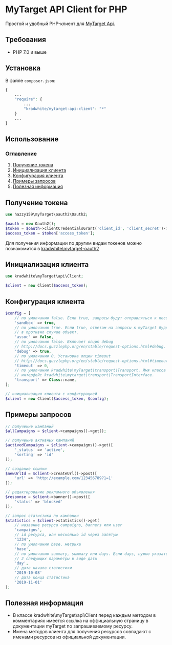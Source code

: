 MyTarget API Client for PHP
==============================

Простой и удобный PHP-клиент для [MyTarget Api](https://target.my.com/adv/api-marketing/).

## Требования
 * PHP 7.0 и выше
 
## Установка  
В файле `composer.json`:
```php
{
    ...
    "require": {
        ...
        "kradwhite/mytarget-api-client": "*"
    }
    ...
}
```

## Использование
### Оглавление
1. [Получение токена](https://github.com/kradwhite/mytarget-api-client#Получение-токена)
2. [Инициализация клиента](https://github.com/kradwhite/mytarget-api-client#Инициализация-клиента)
3. [Конфигурация клиента](https://github.com/kradwhite/mytaget-api-client#Конфигурация-клиета)
4. [Примеры запросов](https://github.com/kradwhite/mytarget-api-client#Примеры-запросов)
5. [Полезная информация](https://github.com/kradwhite/mytarget-api-client#Полезная-информация)

## Получение токена
```php
use hazzy159\myTarget\oauth2\Oauth2;

$oauth = new Oauth2();
$token = $oauth->clientCredentialsGrant('client_id', 'client_secret')->request();
$access_token = $token['access_token'];
```
Для получения информации по другим видам токенов можно познакомится в [kradwhite\mytarget-oauth2](https://github.com/kradwhite/mytarget-oauth2)

## Инициализация клиента
```php
use kradwhite\myTarget\api\Client;

$client = new Client($access_token);
```

## Конфигурация клиента
```php
$config = [
    // по умолчанию false. Если true, запросы будут отправляться к песочнице myTarget.
    'sandbox' => true,
    // по умолчанию true. Если true, ответом на запросы к myTarget будет ассоциативный массив,
    // в противно случае объект.
    'assoc' => false,
    // по умолчанию false. Включает опцию debug
    // http://docs.guzzlephp.org/en/stable/request-options.html#debug.
    'debug' => true,
    // по умолчанию 0. Установка опции timeout
    // http://docs.guzzlephp.org/en/stable/request-options.html#timeout.
    'timeout' => 0,
    // по умолчанию kradwhite\myTarget\transport\Transport. Имя класса реализующего
    // интерфейс kradwhite\mytarget\transport\TransportInterface.
    'transport' => Class::name,
];

// инициализация клиента с конфигурацией
$client = new Client($access_token, $config);
```

## Примеры запросов
```php
// получение кампаний
$allCampaigns = $client->campaigns()->get();

// получение активных кампаний
$activedCampaigns = $client->campaigns()->get([
    '_status' => 'active',
    'sorting' => 'id'
]);
```

```php
// создание ссылки
$newUrlId = $client->createUrl()->post([
    'url' => 'http://example.com/123456789?1=1'
]);
```

```php
// редактирование рекламного объявления
$response = $client->banner()->post([
    'status' => 'blocked'
]);
```

```php
// запрос статистика по кампании
$statistics = $client->statistics()->get(
    // название ресурса campaigns, banners или user
    'campaigns',
    // id ресурса, или несколько id через запятую
    '1234',
    // по умолчанию base, метрика
    'base',
    // по умолчанию summary, summary или days. Eсли days, нужно указать 
    // 2 следующих параметры в виде даты
    'day',
    // дата начала статистики
    '2019-10-08'
    // дата конца статистика
    '2019-11-01'
);
```

## Полезная информация
- В классе kradwhite\myTarget\api\Client перед каждым методом в комментариях имеется ссылка на оффициальную страницу в документации myTarget по запрашиваемому ресурсу.
- Имена методов клиента для получения ресурсов совпадают с именами ресурсов из официальной документации.
